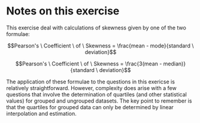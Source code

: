 # Notes on this exercise

This exercise deal with calculations of skewness given by one of the two formulae:

$$Pearson's \ Coefficient \ of \ Skewness = \frac{mean - mode}{standard \ deviation}$$

$$Pearson's \ Coefficient \ of \ Skewness = \frac{3(mean - median)}{standard \ deviation}$$


The application of these formulae to the questions in this exericse is relatively straightforward. However, complexity does arise with a few questions that involve the determination of quartiles (and other statistical values) for grouped and ungrouped datasets. The key point to remember is that the quartiles for grouped data can only be determined by linear interpolation and estimation.
